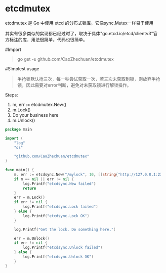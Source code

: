 # etcdmutex

 etcdmutex 是 Go 中使用 etcd 的分布式锁库。它像sync.Mutex一样易于使用
 
 其实有很多类似的实现都已经过时了，取决于具体"go.etcd.io/etcd/clientv3"官方标注的库，用法很简单，代码也很简单。
 
 #Import
 
 > go get -u github.com/CaoZhechuan/etcdmutex

#Simplest usage
> 争抢锁默认抢三次，每一秒尝试获取一次，若三次未获取到锁，则放弃争抢锁，因此需要对error判断，避免对未获取锁进行解锁操作。

Steps:
1. m, err := etcdmutex.New()
2. m.Lock()
3. Do your business here
4. m.Unlock()

```go
package main

import (
	"log"
	"os"

	"github.com/CaoZhechuan/etcdmutex"
)

func main() {
	m, err := etcdsync.New("/mylock", 10, []string{"http://127.0.0.1:2379"})
	if m == nil || err != nil {
		log.Printf("etcdsync.New failed")
		return
	}
	err = m.Lock()
	if err != nil {
		log.Printf("etcdsync.Lock failed")
	} else {
		log.Printf("etcdsync.Lock OK")
	}

	log.Printf("Get the lock. Do something here.")

	err = m.Unlock()
	if err != nil {
		log.Printf("etcdsync.Unlock failed")
	} else {
		log.Printf("etcdsync.Unlock OK")
	}
}


```